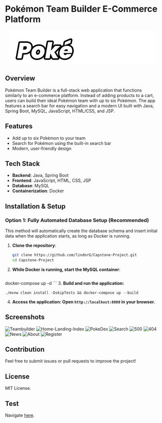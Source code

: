 # Pokémon Team Builder E-Commerce Platform
<p align="center">
  <img src="src/main/webapp/pub/images/logo-animated2.gif" alt="Pokémon Team Builder Logo">
</p>

## Overview
Pokémon Team Builder is a full-stack web application that functions similarly to an e-commerce platform. Instead of adding products to a cart, users can build their ideal Pokémon team with up to six Pokémon. The app features a search bar for easy navigation and a modern UI built with Java, Spring Boot, MySQL, JavaScript, HTML/CSS, and JSP.

## Features
- Add up to six Pokémon to your team
- Search for Pokémon using the built-in search bar
- Modern, user-friendly design

## Tech Stack
- **Backend**: Java, Spring Boot
- **Frontend**: JavaScript, HTML, CSS, JSP
- **Database**: MySQL
- **Containerization**: Docker

## Installation & Setup

### Option 1: Fully Automated Database Setup (Recommended)
This method will automatically create the database schema and insert initial data when the application starts, as long as Docker is running.

1. **Clone the repository**:
   ```sh
   git clone https://github.com/lindorG/Capstone-Project.git
   cd Capstone-Project
    ```
2. **While Docker is running, start the MySQL container**:
   ```sh
  docker-compose up -d
    ```
3. **Build and run the application:**
  ```
 ./mvnw clean install -DskipTests && docker-compose up --build
  ```
4. **Access the application: Open ``http://localhost:8080`` in your browser.**

##  Screenshots

![Teambuilder](https://user-images.githubusercontent.com/97411880/165364251-9bd3ae0e-42c6-4071-be0b-b3fc5f8dca3c.png)
![Home-Landing-Index](https://user-images.githubusercontent.com/97411880/165364191-7ebadd62-a9e7-498b-ae02-63df51be552d.png)
![PokeDex](https://user-images.githubusercontent.com/97411880/165364345-4af40abf-b427-411e-b800-84d93156d9c7.png)
![Search](https://user-images.githubusercontent.com/97411880/165364360-b965a7d7-63a5-4678-b182-c2c5b8b95111.png)
![500](https://user-images.githubusercontent.com/97411880/165364536-67bd9a43-7362-4499-9d4e-15f970424ee7.png)
![404](https://user-images.githubusercontent.com/97411880/165364549-66586c8b-a3ea-49a3-9b6f-d517b407e256.png)
![News](https://user-images.githubusercontent.com/97411880/165364614-d73ef148-735f-4c19-88a5-0a0ac26b88d0.png)
![About](https://user-images.githubusercontent.com/97411880/165364621-f58771e3-1589-43db-8e94-c895f3d76fe5.png)
![Register](https://user-images.githubusercontent.com/97411880/165364632-6524217b-d950-4ab5-acbc-985f29a328ad.png)

## Contribution
Feel free to submit issues or pull requests to improve the project!

## License
MIT License.

## Test

Navigate [here](https://github.com/lindorG/Capstone-Project/tree/master/src/test/java/teksystems/casestudy).
